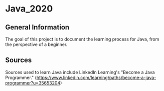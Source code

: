# Java_2020
## General Information
The goal of this project is to document the learning process for Java, from the perspective of a beginner. 

## Sources
Sources used to learn Java include LinkedIn Learning's "Become a Java Programmer." (https://www.linkedin.com/learning/paths/become-a-java-programmer?u=35653204)
